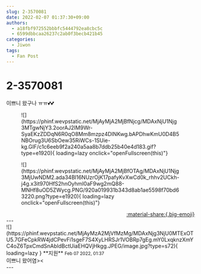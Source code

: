 ```yaml
---
slug: 2-3570081
date: 2022-02-07 01:37:30+09:00
authors:
  - a18fbf972552bbbfc5444792ea8cbc5c
  - 6599dbbcaa26237c2ab0f3becb421b45
categories:
  - Jiwon
tags:
  - Fan Post
---
```


# 2-3570081

<div class="post-container" markdown="1">
<div class="content-container md-sidebar__scrollwrap" markdown="1">

이쁘니 왔구나 ㅠㅠ💕💕
<figure markdown="1">
![](https://phinf.wevpstatic.net/MjAyMjA2MjBfNjcg/MDAxNjU1Njg3MTgwNjY3.2oorAJ2IM9Wr-SyaEKzZDDqN6R0qO8Mm8mzpz4DINKwg.bAPDhwKmU0D4B5NBOrug3U6SbOew35RiWCs-1SUie-kg.GIF/c1c6eeb9f2a240a5aa8b7ddb25b40e4d183.gif?type=e1920){ loading=lazy onclick="openFullscreen(this)"}
</figure>

<figure markdown="1">
![](https://phinf.wevpstatic.net/MjAyMjA2MjBfOTAg/MDAxNjU1Njg3MjUwNDM2.ada34Bl16NUzrOjK17pafyKvXwCd0k_rhhv2UCkh-j4g.x3it970HfS2hnOyhmI0aF9wg2mQ88-MNHf8uOD5ZWycg.PNG/920a019931b343d8ab1ae5598f70bd63220.png?type=e1920){ loading=lazy onclick="openFullscreen(this)"}
</figure>


</div>
</div>

<div style="text-align: right;" markdown="1">
<a href="https://weverse.io/fromis9/fanpost/2-3570081" style="text-align: right;">:material-share:{.big-emoji}</a>
</div>
---

<div class="comments-container md-sidebar__scrollwrap" markdown="1">
<div class="comment" markdown="1">
<div class='id-container' markdown="1">
![](https://phinf.wevpstatic.net/MjAyMzA2MjVfMzMg/MDAxNjg3NjU0MTExOTU5.7GFeCpkRW4jdCPevFi1sgeF7S4XyLHRSJr1VOBRp7gEg.mY0LxqknzXmYC4oZ6TpxCmdSnAbldBctUiaEHQVjHkgg.JPEG/image.jpg?type=s72){ loading=lazy }
**<span class="artist">지원</span>** <small>Feb 07 2022, 01:37</small><br>
</div>
<div class='comment-body' markdown="1">
이쁘니 왔어염><
</div>
</div>
</div>
---
